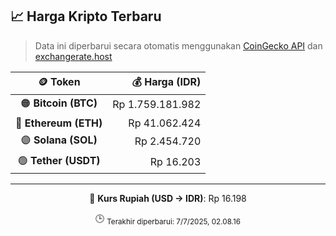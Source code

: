

<!-- HARGA_KRIPTO -->
## 📈 Harga Kripto Terbaru

> Data ini diperbarui secara otomatis menggunakan [CoinGecko API](https://www.coingecko.com/) dan [exchangerate.host](https://exchangerate.host/)

<div align="center">

| 🪙 Token | 💰 Harga (IDR) |
|:------:|---------------:|
| 🟠 **Bitcoin (BTC)**   | Rp 1.759.181.982 |
| 🔵 **Ethereum (ETH)**  | Rp 41.062.424 |
| 🟣 **Solana (SOL)**    | Rp 2.454.720 |
| 🟢 **Tether (USDT)**   | Rp 16.203 |

---

💱 **Kurs Rupiah (USD → IDR)**: Rp 16.198

🕒 <sub>Terakhir diperbarui: 7/7/2025, 02.08.16</sub>

</div>
<!-- /HARGA_KRIPTO -->